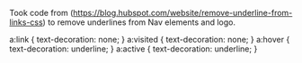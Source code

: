 Took code from (https://blog.hubspot.com/website/remove-underline-from-links-css) to remove underlines from Nav elements and logo.

a:link { text-decoration: none; }
a:visited { text-decoration: none; }
a:hover { text-decoration: underline; }
a:active { text-decoration: underline; }